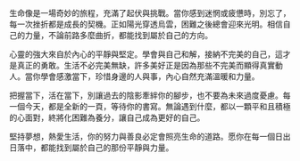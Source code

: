 生命像是一場奇妙的旅程，充滿了起伏與挑戰。當你感到迷惘或疲憊時，別忘了，每一次挫折都是成長的契機。正如陽光穿透烏雲，困難之後總會迎來光明。相信自己的力量，不論前路多麼曲折，都能找到屬於自己的方向。

心靈的強大來自於內心的平靜與堅定。學會與自己和解，接納不完美的自己，這才是真正的勇敢。生活不必完美無缺，許多美好正是因為那些不完美而顯得真實動人。當你學會感激當下，珍惜身邊的人與事，內心自然充滿溫暖和力量。

把握當下，活在當下，別讓過去的陰影牽絆你的腳步，也不要為未來過度憂慮。每一個今天，都是全新的一頁，等待你的書寫。無論遇到什麼，都以一顆平和且積極的心面對，終將化困難為養分，讓自己成為更好的自己。

堅持夢想，熱愛生活，你的努力與善良必定會照亮生命的道路。愿你在每一個日出日落中，都能找到屬於自己的那份平靜與力量。